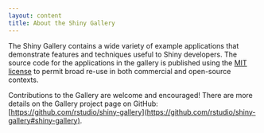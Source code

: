 ```yaml
---
layout: content
title: About the Shiny Gallery
---
```


The Shiny Gallery contains a wide variety of example applications that demonstrate features and techniques useful to Shiny developers. The source code for the applications in the gallery is published using the [MIT license](http://opensource.org/licenses/MIT) to permit broad re-use in both commercial and open-source contexts.

Contributions to the Gallery are welcome and encouraged! There are more details on the Gallery project page on GitHub: [https://github.com/rstudio/shiny-gallery](https://github.com/rstudio/shiny-gallery#shiny-gallery).

